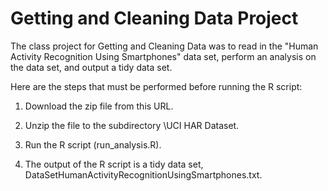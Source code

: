 # Getting and Cleaning Data Project

The class project for Getting and Cleaning Data was to read in the "Human Activity Recognition Using Smartphones" data set, perform an analysis on the data set, and output a tidy data set.

Here are the steps that must be performed before running the R script:

1. Download the zip file from this URL.

2. Unzip the file to the subdirectory \UCI HAR Dataset.

3. Run the R script (run_analysis.R).

4. The output of the R script is a tidy data set, DataSetHumanActivityRecognitionUsingSmartphones.txt.
